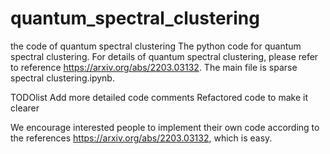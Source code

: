 # quantum_spectral_clustering
the code of quantum spectral clustering
The python code for quantum spectral clustering. For details of quantum spectral clustering, please refer to reference https://arxiv.org/abs/2203.03132.
The main file is sparse spectral clustering.ipynb.

TODOlist
Add more detailed code comments
Refactored code to make it clearer

We encourage interested people to implement their own code according to the references https://arxiv.org/abs/2203.03132, which is easy.
